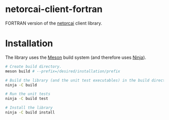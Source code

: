 netorcai-client-fortran
=================
FORTRAN version of the [netorcai] client library.

Installation
============
The library uses the [Meson] build system (and therefore uses [Ninja]).

``` bash
# Create build directory.
meson build # --prefix=/desired/installation/prefix

# Build the library (and the unit test executables) in the build directory.
ninja -C build

# Run the unit tests
ninja -C build test

# Install the library
ninja -C build install
```

[netorcai]: https://github.com/netorcai/
[Meson]: https://mesonbuild.com/
[Ninja]: https://ninja-build.org/
